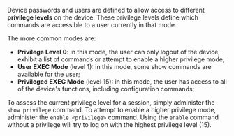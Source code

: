 Device passwords and users are defined to allow access to different **privilege levels** on the device. These privilege levels define which commands are accessible to a user currently in that mode.

The more common modes are:
- **Privilege Level 0**: in this mode, the user can only logout of the device, exhibit a list of commands or attempt to enable a higher privilege mode;
- **User EXEC Mode** (level 1): in this mode, some show commands are available for the user;
- **Privileged EXEC Mode** (level 15): in this mode, the user has access to all of the device's functions, including configuration commands;

To assess the current privilege level for a session, simply administer the `show privilege` command. To attempt to enable a higher privilege mode, administer the `enable <privilege>` command. Using the `enable` command without a privilege will try to log on with the highest privilege level (15).

